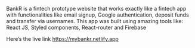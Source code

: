 BankR is a fintech prototype website that works exactly like a fintech app with functionalities like email signup, Google authentication, deposit funds and transfer via usernames.
This app was built using amazing tools like: React JS, Styled components, React-router and Firebase


Here’s the live link https://mybankr.netlify.app
